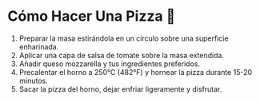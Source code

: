 # Cómo Hacer Una Pizza 🍕

1. Preparar la masa estirándola en un círculo sobre una superficie enharinada.
2. Aplicar una capa de salsa de tomate sobre la masa extendida.
3. Añadir queso mozzarella y tus ingredientes preferidos.
4. Precalentar el horno a 250°C (482°F) y hornear la pizza durante 15-20 minutos.
5. Sacar la pizza del horno, dejar enfriar ligeramente y disfrutar.
